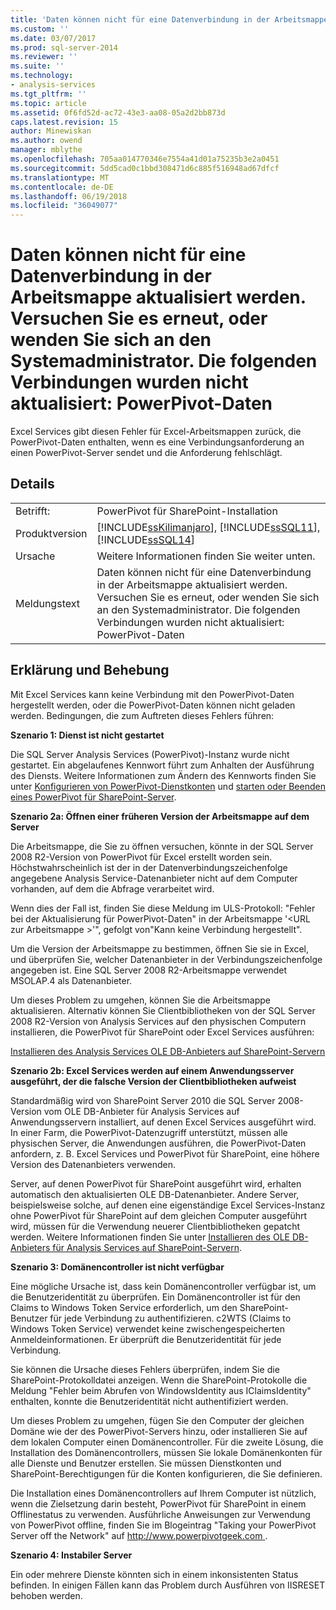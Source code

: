 ```yaml
---
title: 'Daten können nicht für eine Datenverbindung in der Arbeitsmappe aktualisiert werden. Versuchen Sie es erneut, oder wenden Sie sich an den Systemadministrator. Die folgenden Verbindungen wurden nicht aktualisiert: PowerPivot-Daten | Microsoft Docs'
ms.custom: ''
ms.date: 03/07/2017
ms.prod: sql-server-2014
ms.reviewer: ''
ms.suite: ''
ms.technology:
- analysis-services
ms.tgt_pltfrm: ''
ms.topic: article
ms.assetid: 0f6fd52d-ac72-43e3-aa08-05a2d2bb873d
caps.latest.revision: 15
author: Minewiskan
ms.author: owend
manager: mblythe
ms.openlocfilehash: 705aa014770346e7554a41d01a75235b3e2a0451
ms.sourcegitcommit: 5dd5cad0c1bbd308471d6c885f516948ad67dfcf
ms.translationtype: MT
ms.contentlocale: de-DE
ms.lasthandoff: 06/19/2018
ms.locfileid: "36049077"
---
```

# <a name="unable-to-refresh-data-for-a-data-connection-in-the-workbook-try-again-or-contact-your-system-administrator-the-following-connections-failed-to-refresh-powerpivot-data"></a>Daten können nicht für eine Datenverbindung in der Arbeitsmappe aktualisiert werden. Versuchen Sie es erneut, oder wenden Sie sich an den Systemadministrator. Die folgenden Verbindungen wurden nicht aktualisiert: PowerPivot-Daten
  Excel Services gibt diesen Fehler für Excel-Arbeitsmappen zurück, die PowerPivot-Daten enthalten, wenn es eine Verbindungsanforderung an einen PowerPivot-Server sendet und die Anforderung fehlschlägt.  
  
## <a name="details"></a>Details  
  
|||  
|-|-|  
|Betrifft:|PowerPivot für SharePoint-Installation|  
|Produktversion|[!INCLUDE[ssKilimanjaro](../../includes/sskilimanjaro-md.md)], [!INCLUDE[ssSQL11](../../includes/sssql11-md.md)], [!INCLUDE[ssSQL14](../../includes/sssql14-md.md)]|  
|Ursache|Weitere Informationen finden Sie weiter unten.|  
|Meldungstext|Daten können nicht für eine Datenverbindung in der Arbeitsmappe aktualisiert werden. Versuchen Sie es erneut, oder wenden Sie sich an den Systemadministrator. Die folgenden Verbindungen wurden nicht aktualisiert: PowerPivot-Daten|  
  
## <a name="explanation-and-resolution"></a>Erklärung und Behebung  
 Mit Excel Services kann keine Verbindung mit den PowerPivot-Daten hergestellt werden, oder die PowerPivot-Daten können nicht geladen werden. Bedingungen, die zum Auftreten dieses Fehlers führen:  
  
 **Szenario 1: Dienst ist nicht gestartet**  
  
 Die SQL Server Analysis Services (PowerPivot)-Instanz wurde nicht gestartet. Ein abgelaufenes Kennwort führt zum Anhalten der Ausführung des Diensts. Weitere Informationen zum Ändern des Kennworts finden Sie unter [Konfigurieren von PowerPivot-Dienstkonten](configure-power-pivot-service-accounts.md) und [starten oder Beenden eines PowerPivot für SharePoint-Server](start-or-stop-a-power-pivot-for-sharepoint-server.md).  
  
 **Szenario 2a: Öffnen einer früheren Version der Arbeitsmappe auf dem Server**  
  
 Die Arbeitsmappe, die Sie zu öffnen versuchen, könnte in der SQL Server 2008 R2-Version von PowerPivot für Excel erstellt worden sein. Höchstwahrscheinlich ist der in der Datenverbindungszeichenfolge angegebene Analysis Service-Datenanbieter nicht auf dem Computer vorhanden, auf dem die Abfrage verarbeitet wird.  
  
 Wenn dies der Fall ist, finden Sie diese Meldung im ULS-Protokoll: "Fehler bei der Aktualisierung für PowerPivot-Daten" in der Arbeitsmappe '\<URL zur Arbeitsmappe >'", gefolgt von"Kann keine Verbindung hergestellt".  
  
 Um die Version der Arbeitsmappe zu bestimmen, öffnen Sie sie in Excel, und überprüfen Sie, welcher Datenanbieter in der Verbindungszeichenfolge angegeben ist. Eine SQL Server 2008 R2-Arbeitsmappe verwendet MSOLAP.4 als Datenanbieter.  
  
 Um dieses Problem zu umgehen, können Sie die Arbeitsmappe aktualisieren. Alternativ können Sie Clientbibliotheken von der SQL Server 2008 R2-Version von Analysis Services auf den physischen Computern installieren, die PowerPivot für SharePoint oder Excel Services ausführen:  
  
 [Installieren des Analysis Services OLE DB-Anbieters auf SharePoint-Servern](../../sql-server/install/install-the-analysis-services-ole-db-provider-on-sharepoint-servers.md)  
  
 **Szenario 2b: Excel Services werden auf einem Anwendungsserver ausgeführt, der die falsche Version der Clientbibliotheken aufweist**  
  
 Standardmäßig wird von SharePoint Server 2010 die SQL Server 2008-Version vom OLE DB-Anbieter für Analysis Services auf Anwendungsservern installiert, auf denen Excel Services ausgeführt wird. In einer Farm, die PowerPivot-Datenzugriff unterstützt, müssen alle physischen Server, die Anwendungen ausführen, die PowerPivot-Daten anfordern, z. B. Excel Services und PowerPivot für SharePoint, eine höhere Version des Datenanbieters verwenden.  
  
 Server, auf denen PowerPivot für SharePoint ausgeführt wird, erhalten automatisch den aktualisierten OLE DB-Datenanbieter. Andere Server, beispielsweise solche, auf denen eine eigenständige Excel Services-Instanz ohne PowerPivot für SharePoint auf dem gleichen Computer ausgeführt wird, müssen für die Verwendung neuerer Clientbibliotheken gepatcht werden. Weitere Informationen finden Sie unter [Installieren des OLE DB-Anbieters für Analysis Services auf SharePoint-Servern](../../sql-server/install/install-the-analysis-services-ole-db-provider-on-sharepoint-servers.md).  
  
 **Szenario 3: Domänencontroller ist nicht verfügbar**  
  
 Eine mögliche Ursache ist, dass kein Domänencontroller verfügbar ist, um die Benutzeridentität zu überprüfen. Ein Domänencontroller ist für den Claims to Windows Token Service erforderlich, um den SharePoint-Benutzer für jede Verbindung zu authentifizieren. c2WTS (Claims to Windows Token Service) verwendet keine zwischengespeicherten Anmeldeinformationen. Er überprüft die Benutzeridentität für jede Verbindung.  
  
 Sie können die Ursache dieses Fehlers überprüfen, indem Sie die SharePoint-Protokolldatei anzeigen. Wenn die SharePoint-Protokolle die Meldung "Fehler beim Abrufen von WindowsIdentity aus IClaimsIdentity" enthalten, konnte die Benutzeridentität nicht authentifiziert werden.  
  
 Um dieses Problem zu umgehen, fügen Sie den Computer der gleichen Domäne wie der des PowerPivot-Servers hinzu, oder installieren Sie auf dem lokalen Computer einen Domänencontroller. Für die zweite Lösung, die Installation des Domänencontrollers, müssen Sie lokale Domänenkonten für alle Dienste und Benutzer erstellen. Sie müssen Dienstkonten und SharePoint-Berechtigungen für die Konten konfigurieren, die Sie definieren.  
  
 Die Installation eines Domänencontrollers auf Ihrem Computer ist nützlich, wenn die Zielsetzung darin besteht, PowerPivot für SharePoint in einem Offlinestatus zu verwenden. Ausführliche Anweisungen zur Verwendung von PowerPivot offline, finden Sie im Blogeintrag "Taking your PowerPivot Server off the Network" auf [ http://www.powerpivotgeek.com ](http://go.microsoft.com/fwlink/?LinkId=184241).  
  
 **Szenario 4: Instabiler Server**  
  
 Ein oder mehrere Dienste könnten sich in einem inkonsistenten Status befinden. In einigen Fällen kann das Problem durch Ausführen von IISRESET behoben werden.  
  
  
